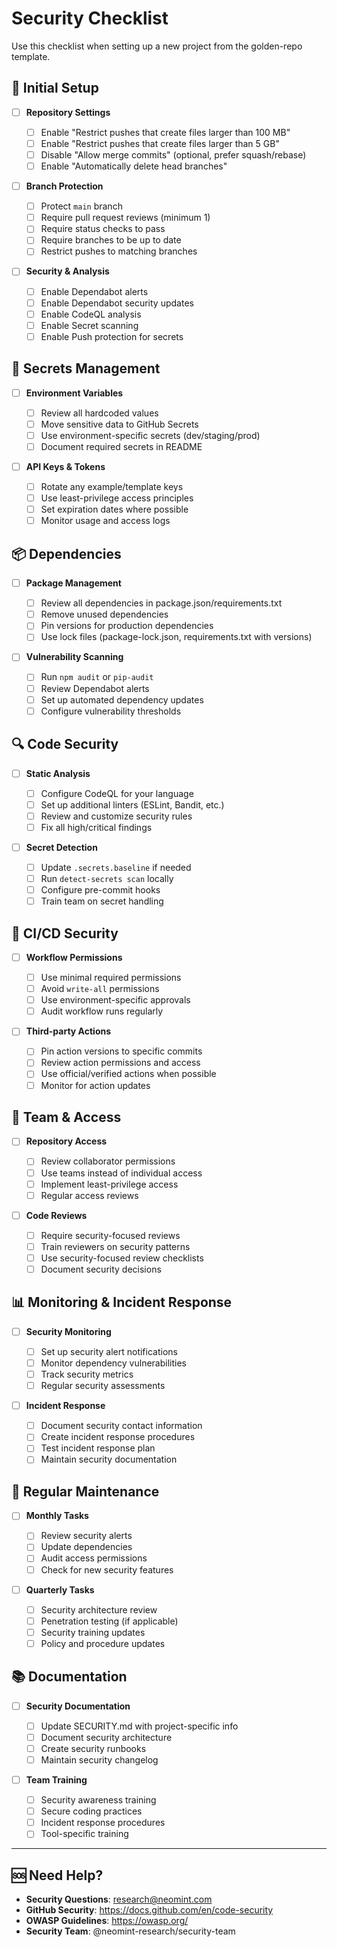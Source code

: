 # Security Checklist

Use this checklist when setting up a new project from the golden-repo template.

## 🔧 Initial Setup

- [ ] **Repository Settings**

  - [ ] Enable "Restrict pushes that create files larger than 100 MB"
  - [ ] Enable "Restrict pushes that create files larger than 5 GB"
  - [ ] Disable "Allow merge commits" (optional, prefer squash/rebase)
  - [ ] Enable "Automatically delete head branches"

- [ ] **Branch Protection**

  - [ ] Protect `main` branch
  - [ ] Require pull request reviews (minimum 1)
  - [ ] Require status checks to pass
  - [ ] Require branches to be up to date
  - [ ] Restrict pushes to matching branches

- [ ] **Security & Analysis**
  - [ ] Enable Dependabot alerts
  - [ ] Enable Dependabot security updates
  - [ ] Enable CodeQL analysis
  - [ ] Enable Secret scanning
  - [ ] Enable Push protection for secrets

## 🔐 Secrets Management

- [ ] **Environment Variables**

  - [ ] Review all hardcoded values
  - [ ] Move sensitive data to GitHub Secrets
  - [ ] Use environment-specific secrets (dev/staging/prod)
  - [ ] Document required secrets in README

- [ ] **API Keys & Tokens**
  - [ ] Rotate any example/template keys
  - [ ] Use least-privilege access principles
  - [ ] Set expiration dates where possible
  - [ ] Monitor usage and access logs

## 📦 Dependencies

- [ ] **Package Management**

  - [ ] Review all dependencies in package.json/requirements.txt
  - [ ] Remove unused dependencies
  - [ ] Pin versions for production dependencies
  - [ ] Use lock files (package-lock.json, requirements.txt with versions)

- [ ] **Vulnerability Scanning**
  - [ ] Run `npm audit` or `pip-audit`
  - [ ] Review Dependabot alerts
  - [ ] Set up automated dependency updates
  - [ ] Configure vulnerability thresholds

## 🔍 Code Security

- [ ] **Static Analysis**

  - [ ] Configure CodeQL for your language
  - [ ] Set up additional linters (ESLint, Bandit, etc.)
  - [ ] Review and customize security rules
  - [ ] Fix all high/critical findings

- [ ] **Secret Detection**
  - [ ] Update `.secrets.baseline` if needed
  - [ ] Run `detect-secrets scan` locally
  - [ ] Configure pre-commit hooks
  - [ ] Train team on secret handling

## 🚀 CI/CD Security

- [ ] **Workflow Permissions**

  - [ ] Use minimal required permissions
  - [ ] Avoid `write-all` permissions
  - [ ] Use environment-specific approvals
  - [ ] Audit workflow runs regularly

- [ ] **Third-party Actions**
  - [ ] Pin action versions to specific commits
  - [ ] Review action permissions and access
  - [ ] Use official/verified actions when possible
  - [ ] Monitor for action updates

## 🏢 Team & Access

- [ ] **Repository Access**

  - [ ] Review collaborator permissions
  - [ ] Use teams instead of individual access
  - [ ] Implement least-privilege access
  - [ ] Regular access reviews

- [ ] **Code Reviews**
  - [ ] Require security-focused reviews
  - [ ] Train reviewers on security patterns
  - [ ] Use security-focused review checklists
  - [ ] Document security decisions

## 📊 Monitoring & Incident Response

- [ ] **Security Monitoring**

  - [ ] Set up security alert notifications
  - [ ] Monitor dependency vulnerabilities
  - [ ] Track security metrics
  - [ ] Regular security assessments

- [ ] **Incident Response**
  - [ ] Document security contact information
  - [ ] Create incident response procedures
  - [ ] Test incident response plan
  - [ ] Maintain security documentation

## 🔄 Regular Maintenance

- [ ] **Monthly Tasks**

  - [ ] Review security alerts
  - [ ] Update dependencies
  - [ ] Audit access permissions
  - [ ] Check for new security features

- [ ] **Quarterly Tasks**
  - [ ] Security architecture review
  - [ ] Penetration testing (if applicable)
  - [ ] Security training updates
  - [ ] Policy and procedure updates

## 📚 Documentation

- [ ] **Security Documentation**

  - [ ] Update SECURITY.md with project-specific info
  - [ ] Document security architecture
  - [ ] Create security runbooks
  - [ ] Maintain security changelog

- [ ] **Team Training**
  - [ ] Security awareness training
  - [ ] Secure coding practices
  - [ ] Incident response procedures
  - [ ] Tool-specific training

---

## 🆘 Need Help?

- **Security Questions**: research@neomint.com
- **GitHub Security**: https://docs.github.com/en/code-security
- **OWASP Guidelines**: https://owasp.org/
- **Security Team**: @neomint-research/security-team
